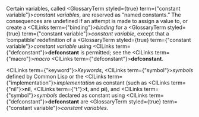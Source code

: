  



Certain variables, called <GlossaryTerm styled={true} term={"constant variable"}><i>constant variables</i></GlossaryTerm>, are reserved as “named constants.” The consequences are undefined if an attempt is made to assign a value to, or create a <ClLinks  term={"binding"}><i>binding</i></ClLinks> for a <GlossaryTerm styled={true} term={"constant variable"}><i>constant variable</i></GlossaryTerm>, except that a ‘compatible’ redefinition of a <GlossaryTerm styled={true} term={"constant variable"}><i>constant variable</i></GlossaryTerm> using <ClLinks  term={"defconstant"}><b>defconstant</b></ClLinks> is permitted; see the <ClLinks  term={"macro"}><i>macro</i></ClLinks> <ClLinks  term={"defconstant"}><b>defconstant</b></ClLinks>. 



<ClLinks  term={"keyword"}><i>Keywords</i></ClLinks>, <ClLinks  term={"symbol"}><i>symbols</i></ClLinks> defined by Common Lisp or the <ClLinks  term={"implementation"}><i>implementation</i></ClLinks> as constant (such as <ClLinks  term={"nil"}><b>nil</b></ClLinks>, <ClLinks  term={"t"}><b>t</b></ClLinks>, and **pi**), and <ClLinks  term={"symbol"}><i>symbols</i></ClLinks> declared as constant using <ClLinks  term={"defconstant"}><b>defconstant</b></ClLinks> are <GlossaryTerm styled={true} term={"constant variable"}><i>constant variables</i></GlossaryTerm>. 



